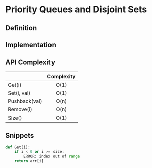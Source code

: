 # Priority Queues and Disjoint Sets

## Definition

## Implementation

## API Complexity

|                   | Complexity    |
| :-------------    | :----------:  |
| Get(i)            | O(1)          |
| Set(i, val)       | O(1)          |
| Pushback(val)     | O(n)          |
| Remove(i)         | O(n)          |
| Size()            | O(1)          |

## Snippets

```python
def Get(i):
    if i < 0 or i >= size:
        ERROR: index out of range
    return arr[i]
```
